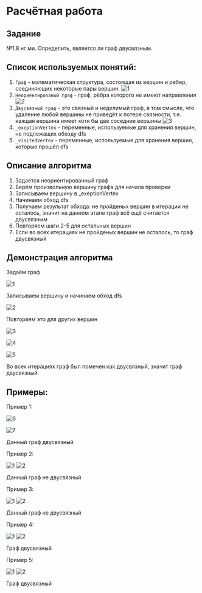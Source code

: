 # Расчётная работа

## Задание
№1.8 нг ми. Определить, является ли граф двусвязным. 

## Список используемых понятий:

1. `Граф` - математическая структура, состоящая из вершин и ребер, соединяющих некоторые пары вершин. ![1](https://github.com/iis-32170x/RPIIS/blob/Давыдов_Р/sem2/img/изображение_2024-06-01_132051346.png)
2. `Неориентированый граф` - граф, рёбра которого не имеют направления ![2](https://github.com/iis-32170x/RPIIS/blob/Давыдов_Р/sem2/img/изображение_2024-06-01_132207606.png)
3. `Двусвязный граф` - это связный и неделимый граф, в том смысле, что удаление любой вершины не приведёт к потере связности, т.е. каждая вершина имеет хотя бы две соседние вершины ![3](https://github.com/iis-32170x/RPIIS/blob/Давыдов_Р/sem2/img/изображение_2024-06-01_135340235.png)
4. `_exeptionVertex` - переменные, используемые для хранения вершин, не подлежащих обходу dfs
5. `_visitedVertex` - переменные, используемые для хранения вершин, которые прошёл dfs

## Описание алгоритма

1. Задаётся неориентированный граф
2. Берём произвольную вершину графа для начала проверки
3. Записываем вершину в _exeptionVertex
4. Начинаем обход dfs
5. Получаем результат обхода: не пройденых вершин в итерации не осталось, значит на данном этапе граф всё ещё считается двусвязным
6. Повторяем шаги 2-5 для остальных вершин
7. Если во всех итерациях не пройденых вершин не осталось, то граф двусвязный

## Демонстрация алгоритма

Задаём граф 

![1](https://github.com/iis-32170x/RPIIS/blob/Давыдов_Р/sem2/img/изображение_2024-05-31_173917723.png)

Записываем вершину и начинаем обход dfs

![2](https://github.com/iis-32170x/RPIIS/blob/Давыдов_Р/sem2/img/изображение_2024-05-31_173925802.png)

Повторяем это для других вершин

![3](https://github.com/iis-32170x/RPIIS/blob/Давыдов_Р/sem2/img/изображение_2024-05-31_173935120.png)

![4](https://github.com/iis-32170x/RPIIS/blob/Давыдов_Р/sem2/img/изображение_2024-05-31_173944760.png)

![5](https://github.com/iis-32170x/RPIIS/blob/Давыдов_Р/sem2/img/изображение_2024-05-31_173955760.png)

Во всех итерациях граф был помечен как двусвязный, значит граф двусвязный.

## Примеры:

Пример 1:

![6](https://github.com/iis-32170x/RPIIS/blob/Давыдов_Р/sem2/img/изображение_2024-05-31_174146616.png)

![7](https://github.com/iis-32170x/RPIIS/blob/Давыдов_Р/sem2/img/изображение_2024-05-31_174158924.png)

Данный граф двусвязный

Пример 2:

![1](https://github.com/iis-32170x/RPIIS/blob/Давыдов_Р/sem2/img/изображение_2024-05-31_174212406.png)
![2](https://github.com/iis-32170x/RPIIS/blob/Давыдов_Р/sem2/img/изображение_2024-05-31_174221591.png)

Данный граф не двусвязный

Пример 3:

![1](https://github.com/iis-32170x/RPIIS/blob/Давыдов_Р/sem2/img/изображение_2024-05-31_174246941.png)
![2](https://github.com/iis-32170x/RPIIS/blob/Давыдов_Р/sem2/img/изображение_2024-05-31_174257741.png)

Данный граф не двусвязный

Пример 4:

![1](https://github.com/iis-32170x/RPIIS/blob/Давыдов_Р/sem2/img/изображение_2024-05-31_174313432.png)
![2](https://github.com/iis-32170x/RPIIS/blob/Давыдов_Р/sem2/img/изображение_2024-05-31_174324805.png)

Граф двусвязный

Пример 5:

![1](https://github.com/iis-32170x/RPIIS/blob/Давыдов_Р/sem2/img/изображение_2024-05-31_174353725.png)
![2](https://github.com/iis-32170x/RPIIS/blob/Давыдов_Р/sem2/img/изображение_2024-05-31_174405695.png)

Граф двусвязный
